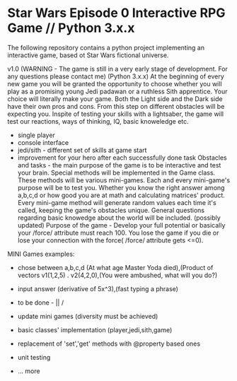 # Star Wars Episode 0 Interactive RPG Game // Python 3.x.x
The following repository contains a python project implementing an interactive game, based ot Star Wars fictional universe.

 v1.0
 (WARNING - The game is still in a very early stage of development. For any questions please contact me)
 (Python 3.x.x)
 At the beginning of every new game you will be granted the opportunity to choose whether you will play as a promising young Jedi padawan or a ruthless Sith apprentice. Your choice will literally make your game. Both the Light side and the Dark side have their own pros and cons. From this step on different obstacles will be expecting you. 
Inspite of testing your skills with a lightsaber, the game will test our reactions, ways of thinking, IQ, basic knoweledge etc.
 - single player 
 - console interface
 - jedi/sith - different set of skills at game start
 - improvement for your hero after each successfully done task
Obstacles and tasks - the main purpose of the game is to be interactive and test your brain. Special methods will be implemented in the Game class. These methods will be various mini-games. Each and every mini-game's purpose will be to test you. Whether you know the right answer among a,b,c,d or how good you are at math and calculating matrices' product. Every mini-game method will generate random values each time it's called, keeping the game's obstacles unique. General questions regarding basic knowedge about the world will be included. (possibly updated)
Purpose of the game - Develop your full potential or basically your /force/ attribute must reach 100. You lose the game if you die or lose your connection with the force( /force/ attribute gets <=0).

MINI Games examples:
- chose between a,b,c,d (At what age Master Yoda died),(Product of vectors v1(1,2,5) . v2(4,2,0),(You were ambushed, what will you do?)
- input answer (derivative of 5x^3),(fast typing a phrase)


- to be done -  ||
                \/
- update mini games (diversity must be achieved)
- basic classes' implementation (player,jedi,sith,game)
- replacement of 'set','get' methods with @property based ones
- unit testing
- ... more
